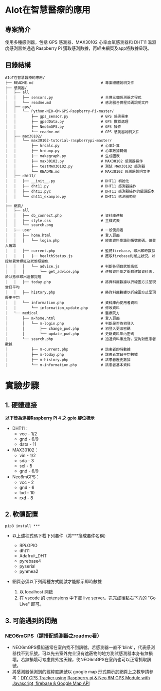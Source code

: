 # AIot在智慧醫療的應用

## 專案簡介
使用多種感測器，包括 GPS 感測器、MAX30102 心率血氧感測器和 DHT11 溫濕度感測器並通過 Raspberry Pi 獲取感測數據，再經由網頁及app將數據呈現。

## 目錄結構
```plaintext
AIoT在智慧醫療的應用/
├── README.md                               # 專案總體說明文件
├── 感測器/
│   ├── all
│   │   ├── sensors.py                      # 合併三個感測器之程式
│   │   └── readme.md                       # 感測器合併程式碼說明文件
│   ├── gps/
│   │   └── Python-NEO-6M-GPS-Raspberry-Pi-master/
│   │       ├── gps_sensor.py               # GPS 感測器主
│   │       ├── gpsdData.py                 # GPS 數據處理
│   │       ├── Neo6mGPS.py                 # GPS 操作
│   │       └── readme.md                   # GPS 感測器說明文件
│   ├── max30102/
│   │   └── max30102-tutorial-raspberrypi-master/
│   │       ├── hrcalc.py                   # 心率計算
│   │       ├── hrdump.py                   # 心率數據轉儲
│   │       ├── makegraph.py                # 生成圖表
│   │       ├── max30102.py                 # MAX30102 感測器操作
│   │       ├── testMAX30102.py             # 測試 MAX30102 感測器
│   │       └── README.md                   # MAX30102 感測器說明文件
│   ├── dht11/
│   │   ├── __init__.py                     # DHT11 初始化
│   │   ├── dht11.py                        # DHT11 感測器操作
│   │   ├── dht11.pyc                       # DHT11 感測器操作的編譯版本
│   │   └── dht11_example.py                # DHT11 感測器範例
│
├── 網頁/
│   ├── all                     
│   │   ├── db_connect.php                  # 資料庫連接
│   │   ├── style.css                       # 主樣式表
│   │   └── search.png              
│   ├── user                                # 一般使用者                
│   │   ├── home.html                       # 登入頁面
│   │   │   └── login.php                   # 經由資料庫識別帳號密碼，做登入確認
│   │   ├── current.php                     # 監聽firebase，印出即時數據
│   │   │   ├── healthStatus.js             # 獲取firebase判斷之狀況，以控制異常標紅及狀態框變色
│   │   │   └── advice.js                   # 判斷各項目狀態高低
│   │   │       └── get_advice.php          # 連接資料庫之衛教建議資料表，於狀態框印出溫馨提醒
│   │   ├── today.php                       # 將資料庫數據以折線圖方式呈現當日平均
│   │   ├── history.php                     # 將資料庫數據以折線圖方式呈現歷史平均
│   │   └── information.php                 # 資料庫內使用者資料
│   │       └── information_update.php      # 修改資料
│   └── medical                             # 醫療院方
│       ├── m-home.html                     # 登入頁面
│       │   └── m-login.php                 # 判斷是否為初登入
│       │       ├── change_pwd.php          # 初登入更改密碼
│       │       └── update_pwd.php          # 更新資料庫內密碼
│       └── search.php                      # 透過資料庫比對，查詢對應患者數據
│           ├── m-current.php               # 該患者即時數據
│           ├── m-today.php                 # 該患者當日平均數據
│           ├── m-history.php               # 該患者歷史數據
│           └── m-information.php           # 該患者基本資料

```

# 實驗步驟

## 1. 硬體連接
**以下皆為連接Raspberry Pi 4 之 gpio 腳位標示**
* DHT11：
    * vcc - 1/2
    * gnd - 6/9
    * data - 11
* MAX30102：
    * vin - 1/2 
    * sda - 3 
    * scl - 5 
    * gnd - 6/9
* Neo6mGPS：
    * vcc - 2
    * gnd - 6
    * txd - 10
    * rxd - 8


## 2. 軟體配置
``` 
pip3 install ***
```
* 以上述程式碼下載下列套件（將***換成套件名稱）
    * RPi.GPIO
    * dht11
    * Adafruit_DHT
    * pyrebase4
    * pyserial
    * pynmea2


* 網頁必須以下列兩種方式開啟才能顯示即時數據
    1. 以 localhost 開啟
    2. 在 vscode 的 extensions 中下載 live server。完完成後點右下方的 "Go Live" 即可。


## 3. 可能遇到的問題
### NEO6mGPS（請搭配感測器之readme看）
* NEO6mGPS模組通常在室內找不到訊號。若感測器一直不'blink'，代表感測器找不到訊號。可以先去室外完全沒有遮蔽物的地方測試感測器本身有無損壞。若無損壞可考慮買外接天線，使NEO6mGPS在室內也可以正常抓取訊號。
* 將感測器偵測到的經緯度訊號以 google map 形式顯示於網頁上之教學請參考：[DIY GPS Tracker using Raspberry pi & Neo 6M GPS Module with Javascript, firebase & Google Map API](https://www.youtube.com/watch?v=l4QnAPgiD5Q&t=1185s) 
